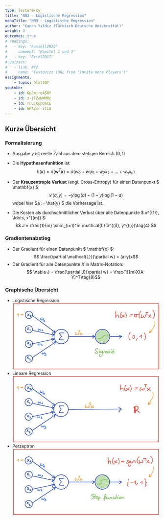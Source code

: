 ```yaml
---
type: lecture-cy
title: "NN3 - Logistische Regression"
menuTitle: "NN3 - Logistische Regression"
author: "Canan Yıldız (Türkisch-Deutsche Universität)"
weight: 3
outcomes: true
# readings:
#   - key: "Russell2020"
#     comment: "Kapitel 2 und 3"
#   - key: "Ertel2017"
# quizzes:
#   - link: XYZ
#     name: "Testquizz (URL from 'Invite more Players')"
assignments:
    - topic: blatt07
youtube:
    - id: GpJmjrqA5RY
    - id: z-jFZeNWMRc
    - id: ruuCKupOhCE
    - id: kPAZsr-r1LA
---
```


## Kurze Übersicht

### Formalisierung
*   Ausgabe $y$ ist reelle Zahl aus dem stetigen Bereich $(0,1)$
*   Die **Hypothesenfunktion** ist:
    $$ h(\mathbf{x}) = \sigma (\mathbf{w}^T\mathbf{x}) = \sigma (w_0 + w_1x_1 + w_2x_2 + \ldots + w_nx_n) $$

*   Der **Kreuzentropie Verlust** (engl. Cross-Entropy) für einen Datenpunkt $ \mathbf{x} $: 
    $$ \mathcal{L}(a, y) =  - y  \log(a) - (1-y)  \log(1-a)\tag{3} $$
    wobei hier $a := \hat{y} $ die Vorhersage ist.

*   Die Kosten als durchschnittlicher Verlust über alle Datenpunkte $ x^{(1)}, \ldots, x^{(m)} $:
    $$ J = \frac{1}{m} \sum_{i=1}^m \mathcal{L}(a^{(i)}, y^{(i)})\tag{4} $$


### Gradientenabstieg
*   Der Gradient für einen Datenpunkt $ \mathbf{x} $:
    $$  \frac{\partial \mathcal{L}}{\partial w} = (a-y)x$$
*   Der Gradient für alle Datenpunkte $X$ in Matrix-Notation:
    $$ \nabla J = \frac{\partial J}{\partial w} = \frac{1}{m}X(A-Y)^T\tag{8}$$


### Graphische Übersicht
*   Logistische Regression
    ![](images/log_reg_nn.png)
*   Lineare Regression
    ![](images/lin_reg_nn.png)
*   Perzeptron
    ![](images/perzeptron_nn.png)


